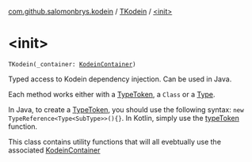 [com.github.salomonbrys.kodein](../index.md) / [TKodein](index.md) / [&lt;init&gt;](.)

# &lt;init&gt;

`TKodein(_container: `[`KodeinContainer`](../-kodein-container/index.md)`)`

Typed access to Kodein dependency injection. Can be used in Java.

Each method works either with a [TypeToken](../-type-token/index.md), a `Class` or a [Type](http://docs.oracle.com/javase/6/docs/api/java/lang/reflect/Type.html).

In Java, to create a [TypeToken](../-type-token/index.md), you should use the following syntax: `new TypeReference<Type<SubType>>(){}`.
In Kotlin, simply use the [typeToken](../type-token.md) function.

This class contains utility functions that will all evebtually use the associated [KodeinContainer](../-kodein-container/index.md)

